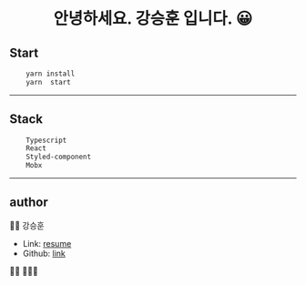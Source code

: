 <h1 align="center">안녕하세요. 강승훈 입니다. 😀</h1>

## Start

```sh
    yarn install
    yarn  start
```

---

## Stack

```sh
    Typescript
    React
    Styled-component
    Mobx
```
---

## author
👐🏻 강승훈
* Link: [resume](https://resume-seunghun.firebaseapp.com)
* Github: [link](https://github.com/bluelion2)

🙋🏻 🙋🏻‍♂️
